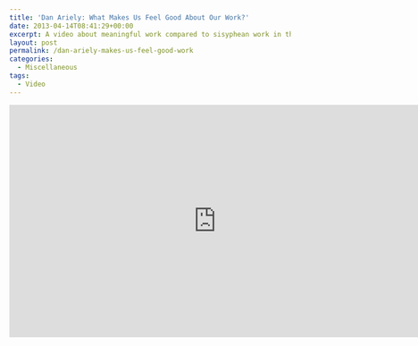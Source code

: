 ```yaml
---
title: 'Dan Ariely: What Makes Us Feel Good About Our Work?'
date: 2013-04-14T08:41:29+00:00
excerpt: A video about meaningful work compared to sisyphean work in the workplace.
layout: post
permalink: /dan-ariely-makes-us-feel-good-work
categories:
  - Miscellaneous
tags:
  - Video
---
```

<iframe src="https://www.youtube-nocookie.com/embed/5aH2Ppjpcho?rel=0" width="740" height="416" frameborder="0" allowfullscreen></iframe>